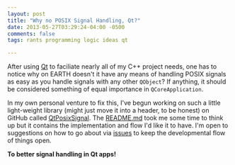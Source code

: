 ```yaml
---
layout: post
title: "Why no POSIX Signal Handling, Qt?"
date: 2013-05-27T03:29:24-04:00 -0500
comments: false
tags: rants programming logic ideas qt

---
```


After using [Qt](http://qt-project.org) to faciliate nearly all of my C++
project needs, one has to notice why on EARTH doesn't it have any means of
handling POSIX signals as easy as you handle signals with any other `QObject`?<!-- more -->
If anything, it should be considered something of equal importance in
`QCoreApplication`.

In my own personal venture to fix this, I've begun working on such a little
light-weight library (might just move it into a header, to be honest) on
GitHub called [QtPosixSignal](https://github.com/jalcine/QtPosixSignal). The
[README.md](https://github.com/jalcine/QtPosixSignal/blob/develop/README.md)
took me some time to think up but it contains the implementation and flow I'd
like it to have. I'm open to suggestions on how to go about via
[issues](https://github.com/jalcine/QtPosixSignal/issues/new) to keep the
developmental flow of things open.

**To better signal handling in Qt apps!**
